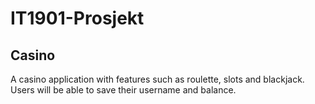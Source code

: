 # IT1901-Prosjekt
## Casino

A casino application with features such as roulette, slots and blackjack. Users will be able to save their username and balance. 
